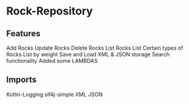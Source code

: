 # Rock-Repository

## Features
Add Rocks
Update Rocks
Delete Rocks
List Rocks
List Certain types of Rocks
List by weight
Save and Load
XML & JSON storage
Search functionality
Added some LAMBDAS
## Imports
Kotlin-Logging
slf4j-simple
XML
JSON
